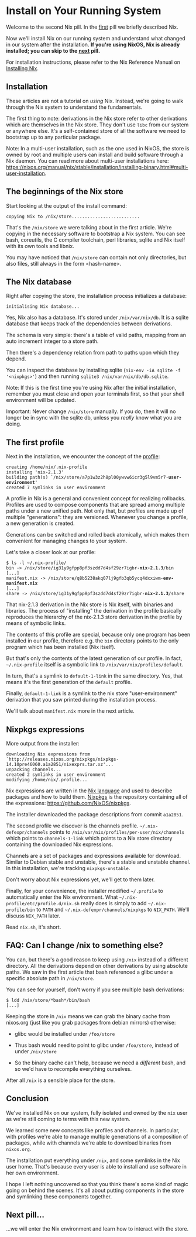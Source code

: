 # Install on Your Running System

Welcome to the second Nix pill. In the [first](01-why-you-should-give-it-try.md) pill we briefly described Nix.

Now we'll install Nix on our running system and understand what changed in our system after the installation. **If you're using NixOS, Nix is already installed; you can skip to the [next](03-enter-environment.md) pill.**

For installation instructions, please refer to the Nix Reference Manual on [ Installing Nix](https://nixos.org/manual/nix/stable/installation/installing-binary.html).

## Installation

These articles are not a tutorial on _using_ Nix. Instead, we're going to walk through the Nix system to understand the fundamentals.

The first thing to note: derivations in the Nix store refer to other derivations which are themselves in the Nix store. They don't use `libc` from our system or anywhere else. It's a self-contained store of all the software we need to bootstrap up to any particular package.

<div class="info">

Note: In a multi-user installation, such as the one used in NixOS, the store is owned by root and multiple users can install and build software through a Nix daemon. You can read more about multi-user installations here: <https://nixos.org/manual/nix/stable/installation/installing-binary.html#multi-user-installation>.

</div>

## The beginnings of the Nix store

Start looking at the output of the install command:

    copying Nix to /nix/store..........................

That's the `/nix/store` we were talking about in the first article. We're copying in the necessary software to bootstrap a Nix system. You can see bash, coreutils, the C compiler toolchain, perl libraries, sqlite and Nix itself with its own tools and libnix.

You may have noticed that `/nix/store` can contain not only directories, but also files, still always in the form \<hash-name\>.

## The Nix database

Right after copying the store, the installation process initializes a database:

    initialising Nix database...

Yes, Nix also has a database. It's stored under `/nix/var/nix/db`. It is a sqlite database that keeps track of the dependencies between derivations.

The schema is very simple: there's a table of valid paths, mapping from an auto increment integer to a store path.

Then there's a dependency relation from path to paths upon which they depend.

You can inspect the database by installing sqlite (`nix-env -iA sqlite -f '<nixpkgs>'`) and then running `sqlite3 /nix/var/nix/db/db.sqlite`.

<div class="info">

Note: If this is the first time you're using Nix after the initial installation, remember you must close and open your terminals first, so that your shell environment will be updated.

</div>

<div class="warning">

Important: Never change `/nix/store` manually. If you do, then it will no longer be in sync with the sqlite db, unless you _really_ know what you are doing.

</div>

## The first profile

Next in the installation, we encounter the concept of the [profile](https://nixos.org/manual/nix/stable/package-management/profiles.html):

<pre><code class="hljs">creating /home/nix/.nix-profile
installing 'nix-2.1.3'
building path(s) `/nix/store/a7p1w3z2h8pl00ywvw6icr3g5l9vm5r7-<b>user-environment</b>'
created 7 symlinks in user environment
</code></pre>

A profile in Nix is a general and convenient concept for realizing rollbacks. Profiles are used to compose components that are spread among multiple paths under a new unified path. Not only that, but profiles are made up of multiple "generations": they are versioned. Whenever you change a profile, a new generation is created.

Generations can be switched and rolled back atomically, which makes them convenient for managing changes to your system.

Let's take a closer look at our profile:

<pre><code class="hljs">$ ls -l ~/.nix-profile/
bin -> /nix/store/ig31y9gfpp8pf3szdd7d4sf29zr7igbr-<b>nix-2.1.3</b>/bin
[...]
manifest.nix -> /nix/store/q8b5238akq07lj9gfb3qb5ycq4dxxiwm-<b>env-manifest.nix</b>
[...]
share -> /nix/store/ig31y9gfpp8pf3szdd7d4sf29zr7igbr-<b>nix-2.1.3</b>/share
</code></pre>

That nix-2.1.3 derivation in the Nix store is Nix itself, with binaries and libraries. The process of "installing" the derivation in the profile basically reproduces the hierarchy of the nix-2.1.3 store derivation in the profile by means of symbolic links.

The contents of this profile are special, because only one program has been installed in our profile, therefore e.g. the `bin` directory points to the only program which has been installed (Nix itself).

But that's only the contents of the latest generation of our profile. In fact, `~/.nix-profile` itself is a symbolic link to `/nix/var/nix/profiles/default`.

In turn, that's a symlink to `default-1-link` in the same directory. Yes, that means it's the first generation of the `default` profile.

Finally, `default-1-link` is a symlink to the nix store "user-environment" derivation that you saw printed during the installation process.

We'll talk about `manifest.nix` more in the next article.

## Nixpkgs expressions

More output from the installer:

    downloading Nix expressions from `http://releases.nixos.org/nixpkgs/nixpkgs-14.10pre46060.a1a2851/nixexprs.tar.xz'...
    unpacking channels...
    created 2 symlinks in user environment
    modifying /home/nix/.profile...

Nix expressions are written in the [Nix language](https://nix.dev/tutorials/nix-language) and used to describe packages and how to build them. [Nixpkgs](https://nixos.org/nixpkgs/) is the repository containing all of the expressions: <https://github.com/NixOS/nixpkgs>.

The installer downloaded the package descriptions from commit `a1a2851`.

The second profile we discover is the channels profile. `~/.nix-defexpr/channels` points to `/nix/var/nix/profiles/per-user/nix/channels` which points to `channels-1-link` which points to a Nix store directory containing the downloaded Nix expressions.

Channels are a set of packages and expressions available for download. Similar to Debian stable and unstable, there's a stable and unstable channel. In this installation, we're tracking `nixpkgs-unstable`.

Don't worry about Nix expressions yet, we'll get to them later.

Finally, for your convenience, the installer modified `~/.profile` to automatically enter the Nix environment. What `~/.nix-profile/etc/profile.d/nix.sh` really does is simply to add `~/.nix-profile/bin` to `PATH` and `~/.nix-defexpr/channels/nixpkgs` to `NIX_PATH`. We'll discuss `NIX_PATH` later.

Read `nix.sh`, it's short.

## FAQ: Can I change /nix to something else?

You can, but there's a good reason to keep using `/nix` instead of a different directory. All the derivations depend on other derivations by using absolute paths. We saw in the first article that bash referenced a glibc under a specific absolute path in `/nix/store`.

You can see for yourself, don't worry if you see multiple bash derivations:

    $ ldd /nix/store/*bash*/bin/bash
    [...]

Keeping the store in `/nix` means we can grab the binary cache from nixos.org (just like you grab packages from debian mirrors) otherwise:

- glibc would be installed under `/foo/store`

- Thus bash would need to point to glibc under `/foo/store`, instead of under `/nix/store`

- So the binary cache can't help, because we need a _different_ bash, and so we'd have to recompile everything ourselves.

After all `/nix` is a sensible place for the store.

## Conclusion

We've installed Nix on our system, fully isolated and owned by the `nix` user as we're still coming to terms with this new system.

We learned some new concepts like profiles and channels. In particular, with profiles we're able to manage multiple generations of a composition of packages, while with channels we're able to download binaries from `nixos.org`.

The installation put everything under `/nix`, and some symlinks in the Nix user home. That's because every user is able to install and use software in her own environment.

I hope I left nothing uncovered so that you think there's some kind of magic going on behind the scenes. It's all about putting components in the store and symlinking these components together.

## Next pill...

...we will enter the Nix environment and learn how to interact with the store.
